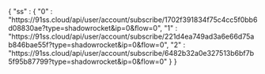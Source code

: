 { "ss" : {
  "0" : "https:\/\/91ss.cloud\/api\/user\/account\/subscribe\/1702f391834f75c4cc5f0bb6d08830ae?type=shadowrocket&ip=0&flow=0",
  "1" : "https:\/\/91ss.cloud\/api\/user\/account\/subscribe\/221d4ea749ad3a6e66d75ab846bae55f?type=shadowrocket&ip=0&flow=0",
  "2" : "https:\/\/91ss.cloud\/api\/user\/account\/subscribe\/6482b32a0e327513b6bf7b5f95b87799?type=shadowrocket&ip=0&flow=0"
} }